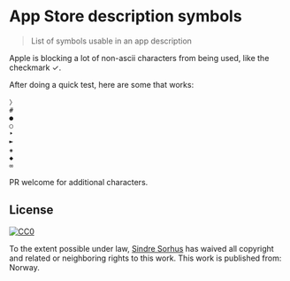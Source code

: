 # App Store description symbols

> List of symbols usable in an app description

Apple is blocking a lot of non-ascii characters from being used, like the checkmark ✓.

After doing a quick test, here are some that works:

```
〉
#
●
○
‣
►
⁕
◆
∞
```

PR welcome for additional characters.


## License

[![CC0](http://i.creativecommons.org/p/zero/1.0/88x31.png)](http://creativecommons.org/publicdomain/zero/1.0/)

To the extent possible under law, [Sindre Sorhus](http://sindresorhus.com) has waived all copyright and related or neighboring rights to this work. This work is published from: Norway.

